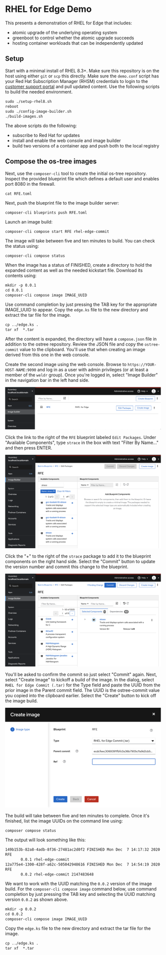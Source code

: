 # RHEL for Edge Demo
This presents a demonstration of RHEL for Edge that includes:
* atomic upgrade of the underlying operating system
* greenboot to control whether the atomic upgrade succeeds
* hosting container workloads that can be independently updated

## Setup 
Start with a minimal install of RHEL 8.3+. Make sure this repository
is on the host using either `git` or `scp` this directly. Make sure
the `demo.conf` script has your Red Hat Subscription Manager (RHSM)
credentials to login to the [customer support portal](https://access.redhat.com)
and pull updated content. Use the following scripts to build the
needed environment.

    sudo ./setup-rhel8.sh
    reboot
    sudo ./config-image-builder.sh
    ./build-images.sh

The above scripts do the following:
* subscribe to Red Hat for updates
* install and enable the web console and image builder
* build two versions of a container app and push both to the local registry

## Compose the os-tree images
Next, use the `composer-cli` tool to create the initial os-tree
repository. Inspect the provided blueprint file which defines a
default user and enables port 8080 in the firewall.

    cat RFE.toml

Next, push the blueprint file to the image builder server:

    composer-cli blueprints push RFE.toml

Launch an image build:

    composer-cli compose start RFE rhel-edge-commit

The image will take between five and ten minutes to build. You can
check the status using:

    composer-cli compose status

When the image has a status of FINISHED, create a directory to hold
the expanded content as well as the needed kickstart file. Download
its contents using:

    mkdir -p 0.0.1
    cd 0.0.1
    composer-cli compose image IMAGE_UUID

Use command completion by just pressing the TAB key for the appropriate
IMAGE_UUID to appear. Copy the `edge.ks` file to the new directory
and extract the tar file for the image.

    cp ../edge.ks .
    tar xf  *.tar

After the content is expanded, the directory will have a `compose.json`
file in addition to the ostree repository. Review the JSON file and
copy the `ostree-commit` value to the clipboard. You'll use that
when creating an image derived from this one in the web console.

Create the second image using the web console. Browse to
`https://YOUR-HOST-NAME:9090` and log in as a user with admin
privileges (or at least a member of the `weldr` group). Once you're
logged in, select "Image Builder" in the navigation bar in the left
hand side.

![Image Builder](/images/image-builder.png)

Click the link to the right of the `RFE` blueprint labeled `Edit
Packages`. Under "Available Components", type `strace` in the box
with text "Filter By Name..." and then press ENTER.

![Filter Packages](/images/filter-packages.png)

Click the "+" to the right of the `strace` package to add it to the
blueprint components on the right hand side. Select the "Commit"
button to update the version number and commit this change to the
blueprint.

![Commit Change](/images/pre-commit.png)

You'll be asked to confirm the commit so just select "Commit" again.
Next, select "Create Image" to kickoff a build of the image. In the
dialog, select `RHEL for Edge Commit (.tar)` for the Type field and
paste the UUID from the prior image in the Parent commit field. The
UUID is the ostree-commit value you copied into the clipboard
earlier. Select the "Create" button to kick off the image build.

![Create Image](/images/create-image.png)

The build will take between five and ten minutes to complete. Once
it's finished, list the image UUIDs on the command line using:

    composer compose status

The output will look something like this:

    149b153b-82a8-4adb-8f36-27481ac2d0f2 FINISHED Mon Dec  7 14:17:32 2020 RFE
           0.0.1 rhel-edge-commit
    12a775e4-1300-428f-a62c-505042948616 FINISHED Mon Dec  7 14:54:19 2020 RFE
           0.0.2 rhel-edge-commit 2147483648

We want to work with the UUID matching the `0.0.2` version of the
image build. For the `composer-cli compose image` command below,
use command completion by just pressing the TAB key and selecting
the UUID matching version `0.0.2` as shown above.

    mkdir -p 0.0.2
    cd 0.0.2
    composer-cli compose image IMAGE_UUID

Copy the `edge.ks` file to the new directory and extract the tar
file for the image.

    cp ../edge.ks .
    tar xf  *.tar

